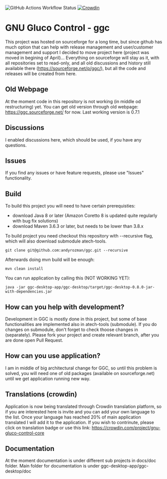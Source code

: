 ![GitHub Actions Workflow Status](https://img.shields.io/github/actions/workflow/status/andyrozman/ggc/maven.yml)
[![Crowdin](https://badges.crowdin.net/gnu-gluco-control-core/localized.svg)](https://crowdin.com/project/gnu-gluco-control-core)

# GNU Gluco Control - ggc
This project was hosted on sourceforge for a long time, but since github has much option that can help with release management and 
user/customer management and support I decided to move project here (project was moved in begining of April)... Everything on sourceforge will stay as it, with all repositories 
set to read-only, and all old discussions and history still available there (https://sourceforge.net/p/ggc/), but all the code and releases
will be created from here.


## Old Webpage
At the moment code in this repository is not working (in middle od restructuring) yet. You can get old version through old webpage: https://ggc.sourceforge.net/ for now. Last working version is 0.7.1 


## Discussions
I enabled discussions here, which should be used, if you have any questions.

## Issues
If you find any issues or have feature requests, please use "Issues" functionality.

## Build
To build this project you will need to have certain prerequisties:
- download Java 8 or later (Amazon Coretto 8 is updated quite regularly with bug fix solutions)
- download Maven 3.6.3 or later, but needs to be lower than 3.8.x

To build project you need checkout this repository with --recursive flag, which will also download submodule atech-tools.
```
git clone git@github.com:andyrozman/ggc.git --recursive
```

Afterwards doing mvn build will be enough:
```
mvn clean install
```

You can run application by calling this (NOT WORKING YET):
```shell
java -jar ggc-desktop-app/ggc-desktop/target/ggc-desktop-0.8.0-jar-with-dependencies.jar
```


## How can you help with development?
Development in GGC is mostly done in this project, but some of base functionalities are implemented also in atech-tools (submodule). If you do changes on submodule, don't forget to check thoose changes in (separately).
Please fork your project and create relevant branch, after you are done open Pull Request.


## How can you use application?
I am in middle of big architectural change for GGC, so until this problem is solved, you will need one of old packages (available on sourceforge.net) 
until we get application running new way.

## Translations (crowdin)
Application is now being translated through Crowdin translation platform, so if you are interested here is invite and you can add your own language to the list. Once your language has reached 20% of main application translated I will add it to the application. If you wish to contrinute, please click on translation badge or use this link:
https://crowdin.com/project/gnu-gluco-control-core

## Documentation
At the moment documentation is under different sub projects in docs/doc folder. Main folder for documentation is under ggc-desktop-app/ggc-desktop/doc 